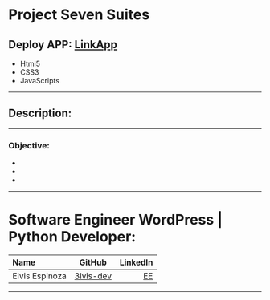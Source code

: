 # Project Seven Suites  

## Deploy APP: [LinkApp](#)

- Html5
- CSS3
- JavaScripts


---

## Description:

---

### Objective:

- 
- 
- 

------------

# Software Engineer WordPress | Python Developer:

| Name | GitHub  | LinkedIn |
| :------------ |:---------------:| -----:|
| Elvis Espinoza  | [3lvis-dev](https://github.com/3lvis-dev) | [EE](https://www.linkedin.com/in/elvis-alexander-espinoza-) |

------------